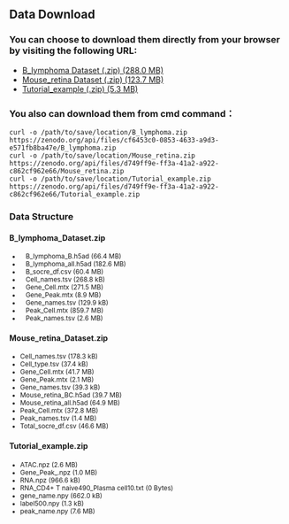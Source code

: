 ## Data Download
### You can choose to download them directly from your browser by visiting the following URL: 
- [B_lymphoma Dataset (.zip) (288.0 MB)](https://zenodo.org/record/8160180/files/B_lymphoma.zip?download=1)
- [Mouse_retina Dataset (.zip) (123.7 MB)](https://zenodo.org/record/8160180/files/Mouse_retina.zip?download=1)
- [Tutorial_example (.zip) (5.3 MB)](https://zenodo.org/record/8160180/files/Tutorial_example.zip?download=1)
  
### You also can download them from cmd command：
    curl -o /path/to/save/location/B_lymphoma.zip https://zenodo.org/api/files/cf6453c0-0853-4633-a9d3-e571fb8ba47e/B_lymphoma.zip
    curl -o /path/to/save/location/Mouse_retina.zip https://zenodo.org/api/files/d749ff9e-ff3a-41a2-a922-c862cf962e66/Mouse_retina.zip
    curl -o /path/to/save/location/Tutorial_example.zip https://zenodo.org/api/files/d749ff9e-ff3a-41a2-a922-c862cf962e66/Tutorial_example.zip
### Data Structure

#### **B_lymphoma_Dataset.zip**

<small>

- &nbsp;&nbsp;&nbsp;B_lymphoma_B.h5ad (66.4 MB)
- &nbsp;&nbsp;&nbsp;B_lymphoma_all.h5ad (182.6 MB)
- &nbsp;&nbsp;&nbsp;B_socre_df.csv (60.4 MB)
- &nbsp;&nbsp;&nbsp;Cell_names.tsv (268.8 kB)
- &nbsp;&nbsp;&nbsp;Gene_Cell.mtx (271.5 MB)
- &nbsp;&nbsp;&nbsp;Gene_Peak.mtx (8.9 MB)
- &nbsp;&nbsp;&nbsp;Gene_names.tsv (129.9 kB)
- &nbsp;&nbsp;&nbsp;Peak_Cell.mtx (859.7 MB)
- &nbsp;&nbsp;&nbsp;Peak_names.tsv (2.6 MB)

</small>

#### **Mouse_retina_Dataset.zip**

<small>

- Cell_names.tsv (178.3 kB)
- Cell_type.tsv (37.4 kB)
- Gene_Cell.mtx (41.7 MB)
- Gene_Peak.mtx (2.1 MB)
- Gene_names.tsv (39.3 kB)
- Mouse_retina_BC.h5ad (39.7 MB)
- Mouse_retina_all.h5ad (64.9 MB)
- Peak_Cell.mtx (372.8 MB)
- Peak_names.tsv (1.4 MB)
- Total_socre_df.csv (46.6 MB)

</small>

#### **Tutorial_example.zip**

<small>

- ATAC.npz (2.6 MB)
- Gene_Peak_.npz (1.0 MB)
- RNA.npz (966.6 kB)
- RNA_CD4+ T naive490_Plasma cell10.txt (0 Bytes)
- gene_name.npy (662.0 kB)
- label500.npy (1.3 kB)
- peak_name.npy (7.6 MB)

</small>
